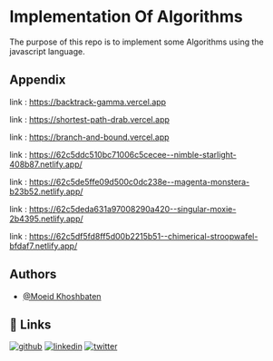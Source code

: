 
# Implementation Of Algorithms

The purpose of this repo is to implement some Algorithms using the javascript language.




## Appendix

link : https://backtrack-gamma.vercel.app

link : https://shortest-path-drab.vercel.app

link : https://branch-and-bound.vercel.app

link : https://62c5ddc510bc71006c5cecee--nimble-starlight-408b87.netlify.app/

link : https://62c5de5ffe09d500c0dc238e--magenta-monstera-b23b52.netlify.app/

link : https://62c5deda631a97008290a420--singular-moxie-2b4395.netlify.app/

link : https://62c5df5fd8ff5d00b2215b51--chimerical-stroopwafel-bfdaf7.netlify.app/



## Authors

- [@Moeid Khoshbaten](https://www.github.com/MoeidKh)


## 🔗 Links
[![github](https://img.shields.io/badge/github-000?style=for-the-badge&logo=ko-fi&logoColor=white)](https://github.com/moeidkh/)
[![linkedin](https://img.shields.io/badge/linkedin-0A66C2?style=for-the-badge&logo=linkedin&logoColor=white)](https://www.linkedin.com/moeid-khoshbaten-7aa27523a)
[![twitter](https://img.shields.io/badge/twitter-1DA1F2?style=for-the-badge&logo=twitter&logoColor=white)](https://twitter.com/Moeidkhoshbaten)


